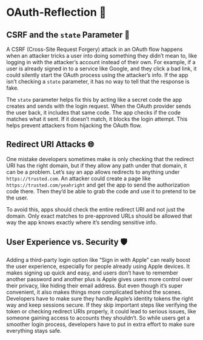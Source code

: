 # OAuth-Reflection 📝 

## CSRF and the `state` Parameter 🔐

A CSRF (Cross-Site Request Forgery) attack in an OAuth flow happens when an attacker tricks a user into doing something they didn’t mean to, like logging in with the attacker’s account instead of their own. For example, if a user is already signed in to a service like Google, and they click a bad link, it could silently start the OAuth process using the attacker’s info. If the app isn’t checking a `state` parameter, it has no way to tell that the response is fake. 

The `state` parameter helps fix this by acting like a secret code the app creates and sends with the login request. When the OAuth provider sends the user back, it includes that same code. The app checks if the code matches what it sent. If it doesn’t match, it blocks the login attempt. This helps prevent attackers from hijacking the OAuth flow.

## Redirect URI Attacks 🌐

One mistake developers sometimes make is only checking that the redirect URI has the right domain, but if they allow any path under that domain, it can be a problem. Let’s say an app allows redirects to anything under `https://trusted.com`. An attacker could create a page like `https://trusted.com/yeahright` and get the app to send the authorization code there. Then they’d be able to grab the code and use it to pretend to be the user.

To avoid this, apps should check the entire redirect URI and not just the domain. Only exact matches to pre-approved URLs should be allowed that way the app knows exactly where it’s sending sensitive info.

## User Experience vs. Security 🛡️

Adding a third-party login option like “Sign in with Apple” can really boost the user experience, especially for people already using Apple devices. It makes signing up quick and easy, and users don’t have to remember another password and another plus is Apple gives users more control over their privacy, like hiding their email address. But even though it’s super convenient, it also makes things more complicated behind the scenes. Developers have to make sure they handle Apple’s identity tokens the right way and keep sessions secure. If they skip important steps like verifying the token or checking redirect URIs properly, it could lead to serious issues, like someone gaining access to accounts they shouldn’t. So while users get a smoother login process, developers have to put in extra effort to make sure everything stays safe.

